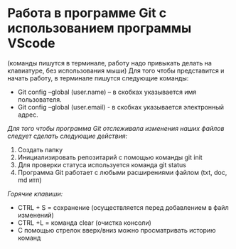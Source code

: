 # Работа в программе Git с использованием программы VScode
(команды пишутся в терминале, работу надо привыкать делать на клавиатуре, без использования мыши)
Для того чтобы представится и начать работу, в терминале пишутся следующие команды:
-  Git config –global (user.name)  – в скобках указывается имя пользователя.
- Git config –global (user.email) - в скобках указывается электронный адрес.


*Для того чтобы программа Git отслеживала изменения наших файлов следует сделать следующие действия:*
1.	Создать папку
2.	Инициализировать репозитарий с помощью команды git init
3.	Для проверки статуса используется команда git status
4.	Программа Git работает с любыми расширениями файлом (txt, doc, md итп)

*Горячие клавиши:*
- CTRL + S = сохранение (осуществляется перед добавлением в файл изменений)
- CTRL +L = команда clear (очистка консоли)
- С помощью стрелок вверх/вниз можно просматривать историю команд
